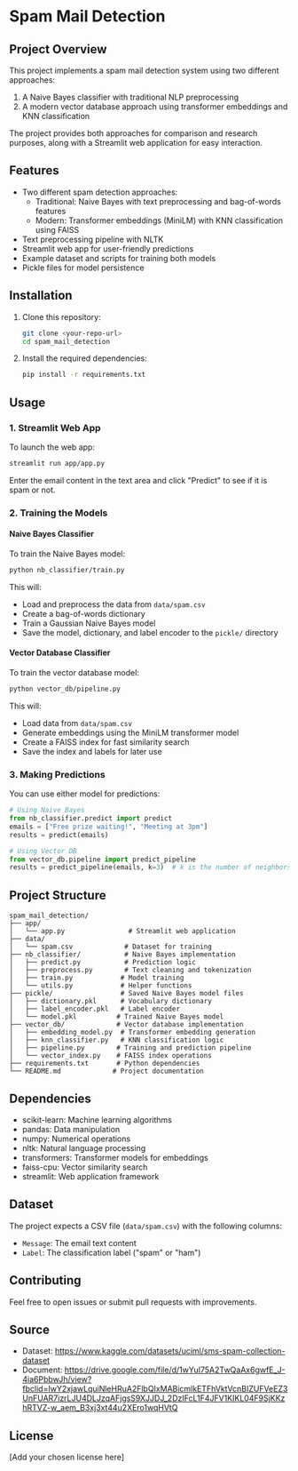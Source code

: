 # Spam Mail Detection

## Project Overview
This project implements a spam mail detection system using two different approaches:
1. A Naive Bayes classifier with traditional NLP preprocessing
2. A modern vector database approach using transformer embeddings and KNN classification

The project provides both approaches for comparison and research purposes, along with a Streamlit web application for easy interaction.

## Features
- Two different spam detection approaches:
  - Traditional: Naive Bayes with text preprocessing and bag-of-words features
  - Modern: Transformer embeddings (MiniLM) with KNN classification using FAISS
- Text preprocessing pipeline with NLTK
- Streamlit web app for user-friendly predictions
- Example dataset and scripts for training both models
- Pickle files for model persistence

## Installation
1. Clone this repository:
   ```bash
   git clone <your-repo-url>
   cd spam_mail_detection
   ```
2. Install the required dependencies:
   ```bash
   pip install -r requirements.txt
   ```

## Usage
### 1. Streamlit Web App
To launch the web app:
```bash
streamlit run app/app.py
```
Enter the email content in the text area and click "Predict" to see if it is spam or not.

### 2. Training the Models

#### Naive Bayes Classifier
To train the Naive Bayes model:
```bash
python nb_classifier/train.py
```
This will:
- Load and preprocess the data from `data/spam.csv`
- Create a bag-of-words dictionary
- Train a Gaussian Naive Bayes model
- Save the model, dictionary, and label encoder to the `pickle/` directory

#### Vector Database Classifier
To train the vector database model:
```bash
python vector_db/pipeline.py
```
This will:
- Load data from `data/spam.csv`
- Generate embeddings using the MiniLM transformer model
- Create a FAISS index for fast similarity search
- Save the index and labels for later use

### 3. Making Predictions
You can use either model for predictions:

```python
# Using Naive Bayes
from nb_classifier.predict import predict
emails = ["Free prize waiting!", "Meeting at 3pm"]
results = predict(emails)

# Using Vector DB
from vector_db.pipeline import predict_pipeline
results = predict_pipeline(emails, k=3)  # k is the number of neighbors
```

## Project Structure
```
spam_mail_detection/
├── app/
│   └── app.py                # Streamlit web application
├── data/
│   └── spam.csv             # Dataset for training
├── nb_classifier/           # Naive Bayes implementation
│   ├── predict.py           # Prediction logic
│   ├── preprocess.py        # Text cleaning and tokenization
│   ├── train.py            # Model training
│   └── utils.py            # Helper functions
├── pickle/                 # Saved Naive Bayes model files
│   ├── dictionary.pkl      # Vocabulary dictionary
│   ├── label_encoder.pkl   # Label encoder
│   └── model.pkl          # Trained Naive Bayes model
├── vector_db/             # Vector database implementation
│   ├── embedding_model.py  # Transformer embedding generation
│   ├── knn_classifier.py   # KNN classification logic
│   ├── pipeline.py        # Training and prediction pipeline
│   └── vector_index.py    # FAISS index operations
├── requirements.txt       # Python dependencies
└── README.md             # Project documentation
```

## Dependencies
- scikit-learn: Machine learning algorithms
- pandas: Data manipulation
- numpy: Numerical operations
- nltk: Natural language processing
- transformers: Transformer models for embeddings
- faiss-cpu: Vector similarity search
- streamlit: Web application framework

## Dataset
The project expects a CSV file (`data/spam.csv`) with the following columns:
- `Message`: The email text content
- `Label`: The classification label ("spam" or "ham")

## Contributing
Feel free to open issues or submit pull requests with improvements.

## Source
- Dataset: https://www.kaggle.com/datasets/uciml/sms-spam-collection-dataset
- Document: https://drive.google.com/file/d/1wYuI75A2TwQaAx6gwfE_J-4ia6PbbwJh/view?fbclid=IwY2xjawLquiNleHRuA2FlbQIxMABicmlkETFhVktVcnBIZUFVeEZ3UnFUAR7izrLJU4DLJzqAFjgsS9XJJDJ_2DzIFcL1F4JFV1KIKL04F9SjKKzhRTVZ-w_aem_B3xj3xt44u2XEro1wqHVtQ

## License
[Add your chosen license here]


